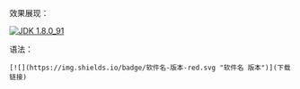 效果展现：

[![](https://img.shields.io/badge/JDK-1.8-green.svg "JDK 1.8.0_91")](https://pan.baidu.com/s/1zGjYRJ-6E3LIYHrhH0XGeQ)

语法：
```
[![](https://img.shields.io/badge/软件名-版本-red.svg "软件名 版本")](下载链接)
```